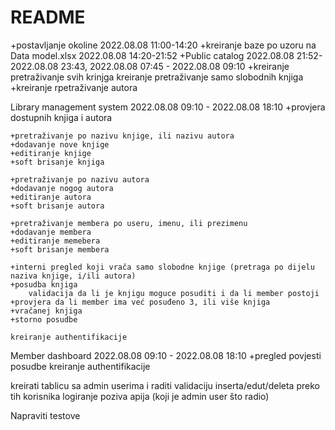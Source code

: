 # README

+postavljanje okoline 2022.08.08 11:00-14:20
+kreiranje baze po uzoru na Data model.xlsx 2022.08.08 14:20-21:52
+Public catalog 2022.08.08 21:52-2022.08.08 23:43, 2022.08.08 07:45 - 2022.08.08 09:10
	+kreiranje pretraživanje svih krinjga
	kreiranje pretraživanje samo slobodnih knjiga
	+kreiranje rpetraživanje autora

Library management system 2022.08.08 09:10 - 2022.08.08 18:10
	+provjera dostupnih knjiga i autora
	
	+pretraživanje po nazivu knjige, ili nazivu autora
	+dodavanje nove knjige
	+editiranje knjige
	+soft brisanje knjiga
	
	+pretraživanje po nazivu autora
	+dodavanje nogog autora
	+editiranje autora
	+soft brisanje autora
	
	+pretraživanje membera po useru, imenu, ili prezimenu
	+dodavanje membera
	+editiranje memebera
	+soft brisanje membera
	
	+interni pregled koji vrača samo slobodne knjige (pretraga po dijelu naziva knjige, i/ili autora)
	+posudba knjiga
		validacija da li je knjigu moguce posuditi i da li member postoji
	+provjera da li member ima već posuđeno 3, ili više knjiga
	+vračanej knjiga
	+storno posudbe
	
	kreiranje authentifikacije
	

Member dashboard 2022.08.08 09:10 - 2022.08.08 18:10
	+pregled povjesti posudbe
	kreiranje authentifikacije	
	
kreirati tablicu sa admin userima i raditi validaciju inserta/edut/deleta preko tih korisnika
logiranje poziva apija (koji je admin user što radio)
	
Napraviti testove